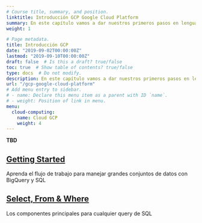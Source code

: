 ```yaml
---
# Course title, summary, and position.
linktitle: Introducción GCP Google Cloud Platform
summary: En este capítulo vamos a dar nuestros primeros pasos en lenguaje SQL. Herramientas cuál BigQuery de Google.
weight: 1

# Page metadata.
title: Introducción GCP
date: "2019-09-02T00:00:00Z"
lastmod: "2019-09-10T00:00:00Z"
draft: false  # Is this a draft? true/false
toc: true  # Show table of contents? true/false
type: docs  # Do not modify.
description: En este capítulo vamos a dar nuestros primeros pasos en lenguaje SQL. Herramientas cuál BigQuery de Google.
url: "/gcp-google-cloud-platform"
# Add menu entry to sidebar.
# - name: Declare this menu item as a parent with ID `name`.
# - weight: Position of link in menu.
menu:
  cloud-computing:
    name: Cloud GCP
    weight: 4
---
```


**TBD**



## [Getting Started](sql101-0-start)
Aprenda el flujo de trabajo para manejar grandes conjuntos de datos con BigQuery y SQL

## [Select, From & Where](sql101-1-select)
Los componentes principales para cualquier query de SQL
